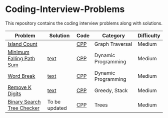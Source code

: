 # Coding-Interview-Problems
This repository contains the coding interview problems along with solutions.

| Problem       | Solution | Code | Category | Difficulty |
|---------------|----------|------|----------|------------|
| [Island Count](Island%20Count) | | [CPP](Island%20Count/solution.cpp) | Graph Traversal | Medium |
| [Minimum Falling Path Sum](Minimum%20Falling%20Path%20Sum) | [text](Minimum%20Falling%20Path%20Sum/solution.txt) | [CPP](Minimum%20Falling%20Path%20Sum/solution.cpp) | Dynamic Programming | Medium |
| [Word Break](Word%20Break) | [text](Word%20Break/solution.txt) | [CPP](Word%20Break/solution.cpp) | Dynamic Programming | Medium |
| [Remove K Digits](Remove%20K%20Digits) | [text](Remove%20K%20Digits/solution.txt) | [CPP](Remove%20K%20Digits/solution.cpp) | Greedy, Stack | Medium |
| [Binary Search Tree Checker](BST%20Checker) | To be updated | [CPP](BST%20Checker/solution.cpp) | Trees | Medium |